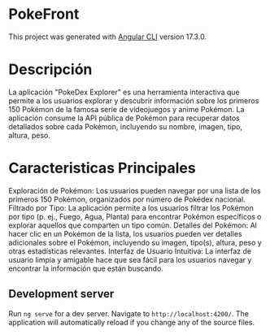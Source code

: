 # PokeFront

This project was generated with [Angular CLI](https://github.com/angular/angular-cli) version 17.3.0.

# Descripción 
La aplicación "PokeDex Explorer" es una herramienta interactiva que permite a los usuarios explorar y descubrir información sobre los primeros 150 Pokémon de la famosa serie de videojuegos y anime Pokémon. La aplicación consume la API pública de Pokémon para recuperar datos detallados sobre cada Pokémon, incluyendo su nombre, imagen, tipo, altura, peso.

# Caracteristicas Principales 

Exploración de Pokémon: Los usuarios pueden navegar por una lista de los primeros 150 Pokémon, organizados por número de Pokédex nacional.
Filtrado por Tipo: La aplicación permite a los usuarios filtrar los Pokémon por tipo (p. ej., Fuego, Agua, Planta) para encontrar Pokémon específicos o explorar aquellos que comparten un tipo común.
Detalles del Pokémon: Al hacer clic en un Pokémon de la lista, los usuarios pueden ver detalles adicionales sobre el Pokémon, incluyendo su imagen, tipo(s), altura, peso y otras estadísticas relevantes.
Interfaz de Usuario Intuitiva: La interfaz de usuario limpia y amigable hace que sea fácil para los usuarios navegar y encontrar la información que están buscando.

## Development server

Run `ng serve` for a dev server. Navigate to `http://localhost:4200/`. The application will automatically reload if you change any of the source files.



